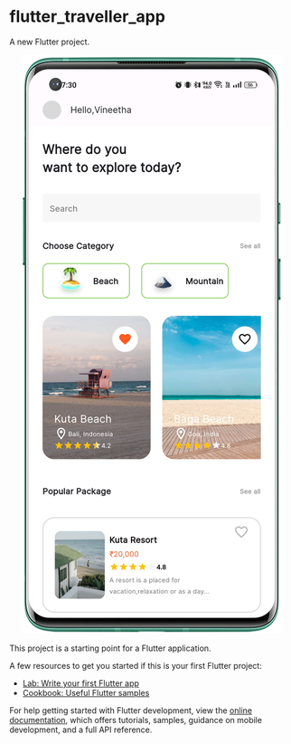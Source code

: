 # flutter_traveller_app

A new Flutter project.

<p align="center">
  <img src="https://github.com/Akash-ptl/flutter_traveller_app/blob/master/assets/Images/IMG_20230206_194931.png" />
</p>

This project is a starting point for a Flutter application.

A few resources to get you started if this is your first Flutter project:

- [Lab: Write your first Flutter app](https://docs.flutter.dev/get-started/codelab)
- [Cookbook: Useful Flutter samples](https://docs.flutter.dev/cookbook)

For help getting started with Flutter development, view the
[online documentation](https://docs.flutter.dev/), which offers tutorials,
samples, guidance on mobile development, and a full API reference.
